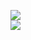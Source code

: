 [![](https://img.shields.io/badge/Made%20With-Github%20Spray-lightgrey.svg?style=for-the-badge&logo=github)](https://github.com/Annihil/github-spray#16095)  
[![](https://i.imgur.com/2DrTn0Z.gif)](https://github.com/Annihil/github-spray)
